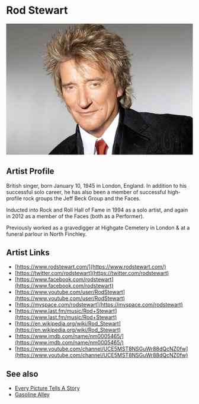 # Rod Stewart

![](../../assets/artists/Rod_Stewart.png)

## Artist Profile

British singer, born January 10, 1945 in London, England. In addition to his successful solo career, he has also been a member of successful high-profile rock groups the Jeff Beck Group and the Faces.

Inducted into Rock and Roll Hall of Fame in 1994 as a solo artist, and again in 2012 as a member of the Faces (both as a Performer).

Previously worked as a gravedigger at Highgate Cemetery in London & at a funeral parlour in North Finchley.

## Artist Links

- [https://www.rodstewart.com/](https://www.rodstewart.com/)
- [https://twitter.com/rodstewart](https://twitter.com/rodstewart)
- [https://www.facebook.com/rodstewart](https://www.facebook.com/rodstewart)
- [https://www.youtube.com/user/RodStewart](https://www.youtube.com/user/RodStewart)
- [https://myspace.com/rodstewart](https://myspace.com/rodstewart)
- [https://www.last.fm/music/Rod+Stewart](https://www.last.fm/music/Rod+Stewart)
- [https://en.wikipedia.org/wiki/Rod_Stewart](https://en.wikipedia.org/wiki/Rod_Stewart)
- [https://www.imdb.com/name/nm0005465/](https://www.imdb.com/name/nm0005465/)
- [https://www.youtube.com/channel/UCE5MST8NSGuWr88dQcNZ0fw](https://www.youtube.com/channel/UCE5MST8NSGuWr88dQcNZ0fw)


## See also

- [Every Picture Tells A Story](Every_Picture_Tells_A_Story.md)
- [Gasoline Alley](Gasoline_Alley.md)
